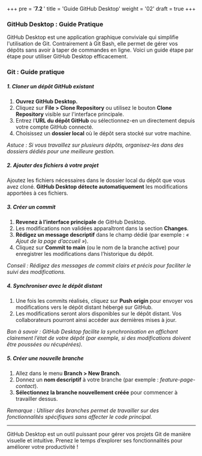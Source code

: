 +++
pre = '<b>7.2 </b>'
title = 'Guide GitHub Desktop'
weight = '02'
draft = true
+++

### GitHub Desktop : Guide Pratique

GitHub Desktop est une application graphique conviviale qui simplifie l'utilisation de Git. Contrairement à Git Bash, elle permet de gérer vos dépôts sans avoir à taper de commandes en ligne. 
Voici un guide étape par étape pour utiliser GitHub Desktop efficacement.

### Git : Guide pratique

##### 1. Cloner un dépôt GitHub existant
1. **Ouvrez GitHub Desktop.**
2. Cliquez sur **File > Clone Repository** ou utilisez le bouton **Clone Repository** visible sur l'interface principale.
3. Entrez l’**URL du dépôt GitHub** ou sélectionnez-en un directement depuis votre compte GitHub connecté.
4. Choisissez un **dossier local** où le dépôt sera stocké sur votre machine.

*Astuce : Si vous travaillez sur plusieurs dépôts, organisez-les dans des dossiers dédiés pour une meilleure gestion.*

##### 2. Ajouter des fichiers à votre projet
Ajoutez les fichiers nécessaires dans le dossier local du dépôt que vous avez cloné. **GitHub Desktop détecte automatiquement** les modifications apportées à ces fichiers.

##### 3. Créer un commit
1. **Revenez à l’interface principale** de GitHub Desktop.
2. Les modifications non validées apparaîtront dans la section **Changes**.
3. **Rédigez un message descriptif** dans le champ dédié (par exemple : *« Ajout de la page d’accueil »*).
4. Cliquez sur **Commit to main** (ou le nom de la branche active) pour enregistrer les modifications dans l’historique du dépôt.

*Conseil : Rédigez des messages de commit clairs et précis pour faciliter le suivi des modifications.*

##### 4. Synchroniser avec le dépôt distant
1. Une fois les commits réalisés, cliquez sur **Push origin** pour envoyer vos modifications vers le dépôt distant hébergé sur GitHub.
2. Les modifications seront alors disponibles sur le dépôt distant. Vos collaborateurs pourront ainsi accéder aux dernières mises à jour.

*Bon à savoir : GitHub Desktop facilite la synchronisation en affichant clairement l’état de votre dépôt (par exemple, si des modifications doivent être poussées ou récupérées).*

##### 5. Créer une nouvelle branche
1. Allez dans le menu **Branch > New Branch**.
2. Donnez un **nom descriptif** à votre branche (par exemple : *feature-page-contact*).
3. **Sélectionnez la branche nouvellement créée** pour commencer à travailler dessus.

*Remarque : Utiliser des branches permet de travailler sur des fonctionnalités spécifiques sans affecter le code principal.*

---

GitHub Desktop est un outil puissant pour gérer vos projets Git de manière visuelle et intuitive. Prenez le temps d’explorer ses fonctionnalités pour améliorer votre productivité !
